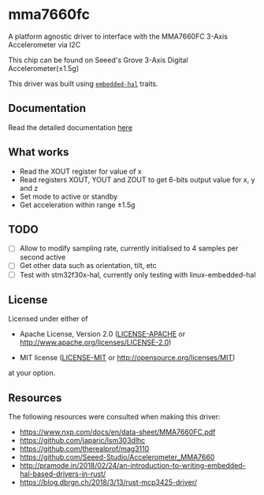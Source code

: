# mma7660fc

A platform agnostic driver to interface with the MMA7660FC 3-Axis Accelerometer via I2C

This chip can be found on Seeed's Grove 3-Axis Digital Accelerometer(±1.5g)

This driver was built using [`embedded-hal`] traits.

[`embedded-hal`]: https://docs.rs/embedded-hal/~0.1

## Documentation
 Read the detailed documentation [here](https://docs.rs/mma7660fc/)

## What works

- Read the XOUT register for value of x
- Read registers XOUT, YOUT and ZOUT to get  6-bits output value for x, y and z
- Set mode to active or standby
- Get acceleration within range ±1.5g

## TODO

- [ ] Allow to modify sampling rate, currently initialised to 4 samples per second active
- [ ] Get other data such as orientation, tilt, etc
- [ ] Test with stm32f30x-hal, currently only testing with linux-embedded-hal

## License

Licensed under either of

- Apache License, Version 2.0 ([LICENSE-APACHE](LICENSE-APACHE) or
  http://www.apache.org/licenses/LICENSE-2.0)

- MIT license ([LICENSE-MIT](LICENSE-MIT) or http://opensource.org/licenses/MIT)

at your option.

## Resources

The following resources were consulted when making this driver:
- https://www.nxp.com/docs/en/data-sheet/MMA7660FC.pdf
- https://github.com/japaric/lsm303dlhc
- https://github.com/therealprof/mag3110
- https://github.com/Seeed-Studio/Accelerometer_MMA7660
- http://pramode.in/2018/02/24/an-introduction-to-writing-embedded-hal-based-drivers-in-rust/
- https://blog.dbrgn.ch/2018/3/13/rust-mcp3425-driver/
